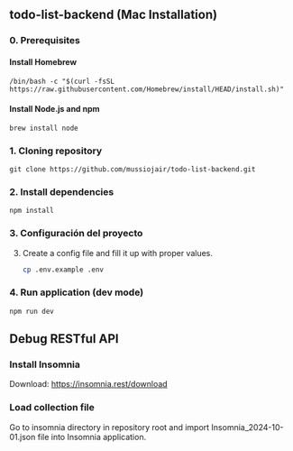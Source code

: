 ## todo-list-backend (Mac Installation)

### 0. Prerequisites

#### Install Homebrew

```
/bin/bash -c "$(curl -fsSL https://raw.githubusercontent.com/Homebrew/install/HEAD/install.sh)"
```

#### Install Node.js and npm

```
brew install node
```

### 1. Cloning repository

```
git clone https://github.com/mussiojair/todo-list-backend.git
```

### 2. Install dependencies

```
npm install
```

### 3. Configuración del proyecto

3. Create a config file and fill it up with proper values.

   ```bash
   cp .env.example .env
   ```

### 4. Run application (dev mode)

```
npm run dev
```

## Debug RESTful API

### Install Insomnia

Download: https://insomnia.rest/download

### Load collection file

Go to insomnia directory in repository root and import Insomnia_2024-10-01.json file into Insomnia application.


